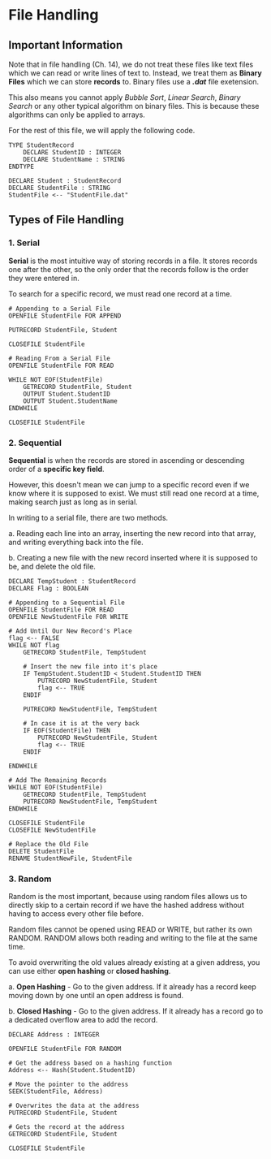 # File Handling

## Important Information

Note that in file handling (Ch. 14), we do not treat these files like text files which we can read or write lines of text to. Instead, we treat them as **Binary Files** which we can store **records** to. Binary files use a ***.dat*** file exetension.

This also means you cannot apply *Bubble Sort*, *Linear Search*, *Binary Search* or any other typical algorithm on binary files. This is because these algorithms can only be applied to arrays.

For the rest of this file, we will apply the following code.

```
TYPE StudentRecord
    DECLARE StudentID : INTEGER
    DECLARE StudentName : STRING
ENDTYPE

DECLARE Student : StudentRecord
DECLARE StudentFile : STRING
StudentFile <-- "StudentFile.dat"
```

## Types of File Handling

### 1. Serial

**Serial** is the most intuitive way of storing records in a file. It stores records one after the other, so the only order that the records follow is the order they were entered in.

To search for a specific record, we must read one record at a time.

```
# Appending to a Serial File
OPENFILE StudentFile FOR APPEND

PUTRECORD StudentFile, Student

CLOSEFILE StudentFile

# Reading From a Serial File
OPENFILE StudentFile FOR READ

WHILE NOT EOF(StudentFile)
    GETRECORD StudentFile, Student
    OUTPUT Student.StudentID
    OUTPUT Student.StudentName
ENDWHILE

CLOSEFILE StudentFile
```

### 2. Sequential

**Sequential** is when the records are stored in ascending or descending order of a **specific key field**. 

However, this doesn't mean we can jump to a specific record even if we know where it is supposed to exist. We must still read one record at a time, making search just as long as in serial.

In writing to a serial file, there are two methods.

a. Reading each line into an array, inserting the new record into that array, and writing everything back into the file.

b. Creating a new file with the new record inserted where it is supposed to be, and delete the old file.

```
DECLARE TempStudent : StudentRecord
DECLARE Flag : BOOLEAN

# Appending to a Sequential File
OPENFILE StudentFile FOR READ
OPENFILE NewStudentFile FOR WRITE

# Add Until Our New Record's Place
flag <-- FALSE
WHILE NOT flag
    GETRECORD StudentFile, TempStudent

    # Insert the new file into it's place
    IF TempStudent.StudentID < Student.StudentID THEN
        PUTRECORD NewStudentFile, Student
        flag <-- TRUE
    ENDIF

    PUTRECORD NewStudentFile, TempStudent

    # In case it is at the very back
    IF EOF(StudentFile) THEN
        PUTRECORD NewStudentFile, Student
        flag <-- TRUE
    ENDIF
    
ENDWHILE

# Add The Remaining Records
WHILE NOT EOF(StudentFile)
    GETRECORD StudentFile, TempStudent
    PUTRECORD NewStudentFile, TempStudent
ENDWHILE

CLOSEFILE StudentFile
CLOSEFILE NewStudentFile

# Replace the Old File
DELETE StudentFile
RENAME StudentNewFile, StudentFile
```

### 3. Random

Random is the most important, because using random files allows us to directly skip to a certain record if we have the hashed address without having to access every other file before.

Random files cannot be opened using READ or WRITE, but rather its own RANDOM. RANDOM allows both reading and writing to the file at the same time.

To avoid overwriting the old values already existing at a given address, you can use either **open hashing** or **closed hashing**. 

a. **Open Hashing** - Go to the given address. If it already has a record keep moving down by one until an open address is found.

b. **Closed Hashing** - Go to the given address. If it already has a record go to a dedicated overflow area to add the record.

```
DECLARE Address : INTEGER

OPENFILE StudentFile FOR RANDOM

# Get the address based on a hashing function
Address <-- Hash(Student.StudentID)

# Move the pointer to the address
SEEK(StudentFile, Address)

# Overwrites the data at the address
PUTRECORD StudentFile, Student

# Gets the record at the address
GETRECORD StudentFile, Student

CLOSEFILE StudentFile
```